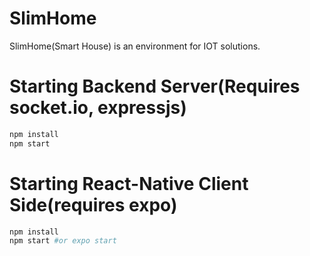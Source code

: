 # SlimHome
SlimHome(Smart House) is an environment for IOT solutions.




# Starting Backend Server(Requires socket.io, expressjs)

```sh
npm install
npm start
```

# Starting React-Native Client Side(requires expo)
```sh
npm install
npm start #or expo start
```